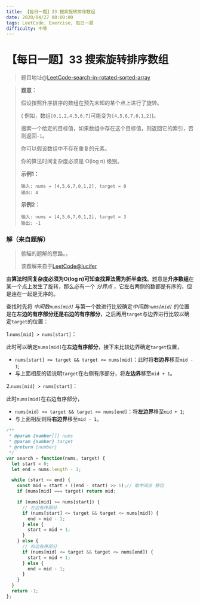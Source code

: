 ```yaml
---
title: 【每日一题】33 搜索旋转排序数组
date: 2020/04/27 00:00:00
tags: LeetCode, Exercise, 每日一题
difficulty: 中等
---
```


# 【每日一题】33 搜索旋转排序数组

<ClientOnly>
  <display-bar :displayData="$frontmatter"></display-bar>
</ClientOnly>

> 题目地址@[LeetCode-search-in-rotated-sorted-array](https://leetcode-cn.com/problems/search-in-rotated-sorted-array/)

> **题意：**
>
> 假设按照升序排序的数组在预先未知的某个点上进行了旋转。
>
> ( 例如，数组`[0,1,2,4,5,6,7]`可能变为`[4,5,6,7,0,1,2]`)。
>
> 搜索一个给定的目标值，如果数组中存在这个目标值，则返回它的索引，否则返回`-1`。
>
> 你可以假设数组中不存在重复的元素。
>
> 你的算法时间复杂度必须是 O(log n) 级别。
>
> **示例1：**
>
> ```
> 输入: nums = [4,5,6,7,0,1,2], target = 0
> 输出: 4
> ```
>
> **示例2：**
>
> ```
> 输入: nums = [4,5,6,7,0,1,2], target = 3
> 输出: -1
> ```
>

### 解（来自题解）

> 偷瞄的题解的思路。。
>
> 该题解来自于[LeetCode@lucifer](https://leetcode-cn.com/problems/search-in-rotated-sorted-array/solution/pythonjs-er-fen-fa-33-sou-suo-xuan-zhuan-pai-xu-sh/)

由**算法时间复杂度必须为O(log n)**可知查找算法需为**折半查找**。题意是**升序数组**在某一个点上发生了旋转，那么必有一个 *分界点* ，它左右两侧的数都是有序的，但是连在一起是无序的。

查找时先将 *中间数`nums[mid]`* 与第一个数进行比较确定*中间数`nums[mid]`* 的位置是在**左边的有序部分还是右边的有序部分**，之后再用`target`与边界进行比较以确定`target`的位置：

1.`nums[mid] > nums[start]`：

此时可以确定`nums[mid]`在**左边有序部分**，接下来比较边界确定`target`位置，

* `nums[start] <= target && target <= nums[mid]`：此时将**右边界**移至`mid - 1`;
* 与上面相反的话说明`target`在右侧有序部分，将**左边界**移至`mid + 1`。

2.`nums[mid] > nums[start]`：

此时`nums[mid]`在右边有序部分，

* `nums[mid] <= target && target <= nums[end]`：将**左边界**移至`mid + 1`;
* 与上面相反则将**右边界**移至`mid - 1`。

```js {16,23}
/**
 * @param {number[]} nums
 * @param {number} target
 * @return {number}
 */
var search = function(nums, target) {
  let start = 0;
  let end = nums.length - 1;

  while (start <= end) {
    const mid = start + ((end - start) >> 1);// 取中间点 移位
    if (nums[mid] === target) return mid;

    if (nums[mid] >= nums[start]) {
      // 左边有序部分
      if (nums[start] <= target && target <= nums[mid]) {
        end = mid - 1;
      } else {
        start = mid + 1;
      }
    } else {
      // 右边有序部分
      if (nums[mid] <= target && target <= nums[end]) {
        start = mid + 1;
      } else {
        end = mid - 1;
      }
    }
  }
  return -1;
};
```